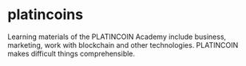 # platincoins
Learning materials of the PLATINCOIN Academy include business, marketing, work with blockchain and other technologies. PLATINCOIN makes difficult things comprehensible.
